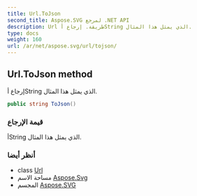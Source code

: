 ```yaml
---
title: Url.ToJson
second_title: Aspose.SVG لمرجع .NET API
description: Url طريقة. إرجاع أString الذي يمثل هذا المثال.
type: docs
weight: 160
url: /ar/net/aspose.svg/url/tojson/
---
```

## Url.ToJson method

إرجاع أString الذي يمثل هذا المثال.

```csharp
public string ToJson()
```

### قيمة الإرجاع

أString الذي يمثل هذا المثال.

### أنظر أيضا

* class [Url](../)
* مساحة الاسم [Aspose.Svg](../../url/)
* المجسم [Aspose.SVG](../../../)


